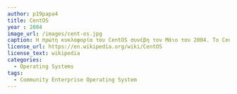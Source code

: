 ```yaml
---
author: p19papa4    
title: CentOS
year : 2004 
image_url: /images/cent-os.jpg
caption: H πρώτη κυκλοφορία του CentOS συνέβη τον Μάιο του 2004. To CentOS υποστηρίζει επίσημα τις αρχιτεκτονικές x86-64, ARM64 και POWER8. Από τον Δεκέμβριο του 2015, οι εκδόσεις AltArch του CentOS είναι διαθέσιμες για την αρχιτεκτονική IA-32, Power ISA και για τις παραλλαγές ARMv7hl και AArch64 της αρχιτεκτονικής ARM.
license_url: https://en.wikipedia.org/wiki/CentOS
license_text: wikipedia
categories:
  - Operating Systems
tags:
  - Community Enterprise Operating System
---
```

